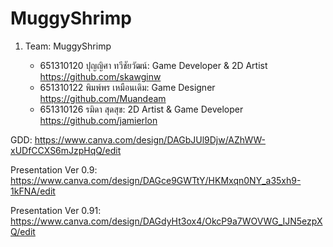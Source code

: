 # MuggyShrimp

1. Team: MuggyShrimp

   - 651310120 ปุญญิศา ทวีชัยวัฒน์: Game Developer & 2D Artist
      https://github.com/skawginw
    - 651310122 พิมพ์พร เหมือนเดิม: Game Designer
      https://github.com/Muandeam
    - 651310126 รมิดา สุดสุข: 2D Artist & Game Developer
      https://github.com/jamierlon

GDD: https://www.canva.com/design/DAGbJUl9Djw/AZhWW-xUDfCCXS6mJzpHqQ/edit

Presentation Ver 0.9: https://www.canva.com/design/DAGce9GWTtY/HKMxqn0NY_a35xh9-1kFNA/edit

Presentation Ver 0.91: https://www.canva.com/design/DAGdyHt3ox4/OkcP9a7WOVWG_IJN5ezpXQ/edit
